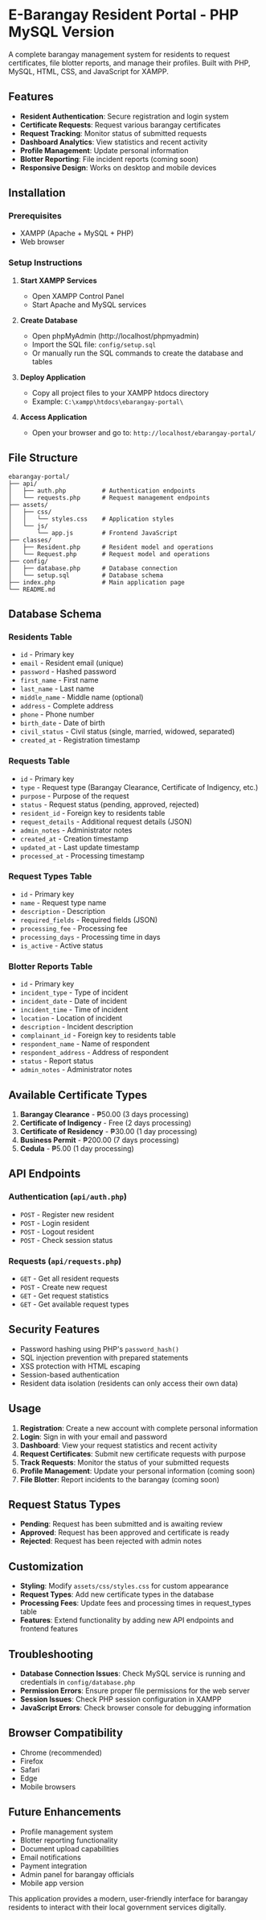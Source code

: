 # E-Barangay Resident Portal - PHP MySQL Version

A complete barangay management system for residents to request certificates, file blotter reports, and manage their profiles. Built with PHP, MySQL, HTML, CSS, and JavaScript for XAMPP.

## Features

- **Resident Authentication**: Secure registration and login system
- **Certificate Requests**: Request various barangay certificates
- **Request Tracking**: Monitor status of submitted requests
- **Dashboard Analytics**: View statistics and recent activity
- **Profile Management**: Update personal information
- **Blotter Reporting**: File incident reports (coming soon)
- **Responsive Design**: Works on desktop and mobile devices

## Installation

### Prerequisites
- XAMPP (Apache + MySQL + PHP)
- Web browser

### Setup Instructions

1. **Start XAMPP Services**
   - Open XAMPP Control Panel
   - Start Apache and MySQL services

2. **Create Database**
   - Open phpMyAdmin (http://localhost/phpmyadmin)
   - Import the SQL file: `config/setup.sql`
   - Or manually run the SQL commands to create the database and tables

3. **Deploy Application**
   - Copy all project files to your XAMPP htdocs directory
   - Example: `C:\xampp\htdocs\ebarangay-portal\`

4. **Access Application**
   - Open your browser and go to: `http://localhost/ebarangay-portal/`

## File Structure

```
ebarangay-portal/
├── api/
│   ├── auth.php          # Authentication endpoints
│   └── requests.php      # Request management endpoints
├── assets/
│   ├── css/
│   │   └── styles.css    # Application styles
│   └── js/
│       └── app.js        # Frontend JavaScript
├── classes/
│   ├── Resident.php      # Resident model and operations
│   └── Request.php       # Request model and operations
├── config/
│   ├── database.php      # Database connection
│   └── setup.sql         # Database schema
├── index.php             # Main application page
└── README.md
```

## Database Schema

### Residents Table
- `id` - Primary key
- `email` - Resident email (unique)
- `password` - Hashed password
- `first_name` - First name
- `last_name` - Last name
- `middle_name` - Middle name (optional)
- `address` - Complete address
- `phone` - Phone number
- `birth_date` - Date of birth
- `civil_status` - Civil status (single, married, widowed, separated)
- `created_at` - Registration timestamp

### Requests Table
- `id` - Primary key
- `type` - Request type (Barangay Clearance, Certificate of Indigency, etc.)
- `purpose` - Purpose of the request
- `status` - Request status (pending, approved, rejected)
- `resident_id` - Foreign key to residents table
- `request_details` - Additional request details (JSON)
- `admin_notes` - Administrator notes
- `created_at` - Creation timestamp
- `updated_at` - Last update timestamp
- `processed_at` - Processing timestamp

### Request Types Table
- `id` - Primary key
- `name` - Request type name
- `description` - Description
- `required_fields` - Required fields (JSON)
- `processing_fee` - Processing fee
- `processing_days` - Processing time in days
- `is_active` - Active status

### Blotter Reports Table
- `id` - Primary key
- `incident_type` - Type of incident
- `incident_date` - Date of incident
- `incident_time` - Time of incident
- `location` - Location of incident
- `description` - Incident description
- `complainant_id` - Foreign key to residents table
- `respondent_name` - Name of respondent
- `respondent_address` - Address of respondent
- `status` - Report status
- `admin_notes` - Administrator notes

## Available Certificate Types

1. **Barangay Clearance** - ₱50.00 (3 days processing)
2. **Certificate of Indigency** - Free (2 days processing)
3. **Certificate of Residency** - ₱30.00 (1 day processing)
4. **Business Permit** - ₱200.00 (7 days processing)
5. **Cedula** - ₱5.00 (1 day processing)

## API Endpoints

### Authentication (`api/auth.php`)
- `POST` - Register new resident
- `POST` - Login resident
- `POST` - Logout resident
- `POST` - Check session status

### Requests (`api/requests.php`)
- `GET` - Get all resident requests
- `POST` - Create new request
- `GET` - Get request statistics
- `GET` - Get available request types

## Security Features

- Password hashing using PHP's `password_hash()`
- SQL injection prevention with prepared statements
- XSS protection with HTML escaping
- Session-based authentication
- Resident data isolation (residents can only access their own data)

## Usage

1. **Registration**: Create a new account with complete personal information
2. **Login**: Sign in with your email and password
3. **Dashboard**: View your request statistics and recent activity
4. **Request Certificates**: Submit new certificate requests with purpose
5. **Track Requests**: Monitor the status of your submitted requests
6. **Profile Management**: Update your personal information (coming soon)
7. **File Blotter**: Report incidents to the barangay (coming soon)

## Request Status Types

- **Pending**: Request has been submitted and is awaiting review
- **Approved**: Request has been approved and certificate is ready
- **Rejected**: Request has been rejected with admin notes

## Customization

- **Styling**: Modify `assets/css/styles.css` for custom appearance
- **Request Types**: Add new certificate types in the database
- **Processing Fees**: Update fees and processing times in request_types table
- **Features**: Extend functionality by adding new API endpoints and frontend features

## Troubleshooting

- **Database Connection Issues**: Check MySQL service is running and credentials in `config/database.php`
- **Permission Errors**: Ensure proper file permissions for the web server
- **Session Issues**: Check PHP session configuration in XAMPP
- **JavaScript Errors**: Check browser console for debugging information

## Browser Compatibility

- Chrome (recommended)
- Firefox
- Safari
- Edge
- Mobile browsers

## Future Enhancements

- Profile management system
- Blotter reporting functionality
- Document upload capabilities
- Email notifications
- Payment integration
- Admin panel for barangay officials
- Mobile app version

This application provides a modern, user-friendly interface for barangay residents to interact with their local government services digitally.